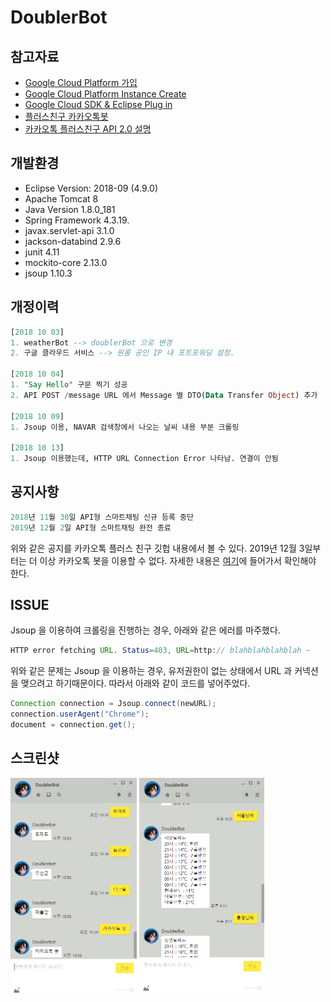 # DoublerBot

## 참고자료
* [ Google Cloud Platform 가입 ](http://pasudo123.tistory.com/202?category=754607)
* [ Google Cloud Platform Instance Create ](http://pasudo123.tistory.com/203?category=754607)
* [ Google Cloud SDK & Eclipse Plug in ](http://pasudo123.tistory.com/210?category=754607)
* [ 플러스친구 카카오톡봇 ](https://center-pf.kakao.com/)
* [ 카카오톡 플러스친구 API 2.0 설명 ](https://github.com/plusfriend/auto_reply)

## 개발환경
* Eclipse Version: 2018-09 (4.9.0)
* Apache Tomcat 8
* Java Version 1.8.0_181
* Spring Framework 4.3.19.
* javax.servlet-api 3.1.0
* jackson-databind 2.9.6
* junit 4.11
* mockito-core 2.13.0
* jsoup 1.10.3

## 개정이력
```SQL
[2018 10 03]
1. weatherBot --> doublerBot 으로 변경
2. 구글 클라우드 서비스 --> 원룸 공인 IP 내 포트포워딩 설정.

[2018 10 04]
1. "Say Hello" 구문 찍기 성공
2. API POST /message URL 에서 Message 별 DTO(Data Transfer Object) 추가

[2018 10 09]
1. Jsoup 이용, NAVAR 검색창에서 나오는 날씨 내용 부분 크롤링

[2018 10 13]
1. Jsoup 이용했는데, HTTP URL Connection Error 나타남. 연결이 안됨
```

## 공지사항
```SQL
2018년 11월 30일 API형 스마트채팅 신규 등록 중단
2019년 12월 2일 API형 스마트채팅 완전 종료
```
위와 같은 공지를 카카오톡 플러스 친구 깃헙 내용에서 볼 수 있다. 2019년 12월 3일부터는 더 이상 카카오톡 봇을 이용할 수 없다. 자세한 내용은 [여기](https://github.com/plusfriend/auto_reply)에 들어가서 확인해야 한다.

## ISSUE
Jsoup 을 이용하여 크롤링을 진행하는 경우, 아래와 같은 에러를 마주했다.
```JAVA
HTTP error fetching URL. Status=403, URL=http:// blahblahblahblah ~ 
```
위와 같은 문제는 Jsoup 을 이용하는 경우, 유저권한이 없는 상태에서 URL 과 커넥션을 맺으려고 하기때문이다. 따라서 아래와 같이 코드를 넣어주었다.
```JAVA
Connection connection = Jsoup.connect(newURL);
connection.userAgent("Chrome");
document = connection.get();
```

## 스크린샷
<img src="https://github.com/pasudo123/DoublerBot/blob/master/Image/conversation_1.PNG" width="40%" />
<img src="https://github.com/pasudo123/DoublerBot/blob/master/Image/conversation_2.PNG" width="39.8%" />
